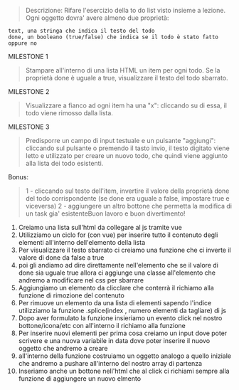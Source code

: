 > Descrizione:
> Rifare l'esercizio della to do list visto insieme a lezione. Ogni oggetto dovra' avere almeno due proprietà:

    text, una stringa che indica il testo del todo
    done, un booleano (true/false) che indica se il todo è stato fatto oppure no

MILESTONE 1
> Stampare all'interno di una lista HTML un item per ogni todo.
> Se la proprietà done è uguale a true, visualizzare il testo del todo sbarrato.

MILESTONE 2
> Visualizzare a fianco ad ogni item ha una "x": cliccando su di essa, il todo viene rimosso dalla lista.

MILESTONE 3
> Predisporre un campo di input testuale e un pulsante "aggiungi": cliccando sul pulsante o premendo il tasto invio, il testo digitato viene letto e utilizzato per creare un nuovo todo, che quindi viene aggiunto alla lista dei todo esistenti.

Bonus:
> 1 - cliccando sul testo dell'item, invertire il valore della proprietà done del todo corrispondente (se done era uguale a false, impostare true e viceversa)
> 2 -  aggiungere un altro bottone che permetta la modifica di un task gia' esistenteBuon lavoro e buon divertimento!


1) Creiamo una lista sull'html da collegare al js tramite vue 
2) Utilizziamo un ciclo for (con vue) per inserire tutto il contenuto degli elementi all'interno dell'elemento della lista
3) Per visualizzare il testo sbarrato ci creiamo una funzione che ci inverte il valore di done da false  a true
4) poi gli andiamo ad dire direttamente nell'elemento che se il valore di done sia uguale true allora ci aggiunge una classe all'elemento che andremo a modificare nel css per sbarrare
5) Aggiungiamo un elemento da clicclare che conterrà il richiamo alla funzione di rimozione del contenuto
6) Per rimuove un elemento da una lista di elementi sapendo l'indice utilizziamo la funzione .splice(index , numero elementi da tagliare) di js
7) Dopo aver formulato la funzione insieriamo un evento click nel nostro bottone/icona/etc con all'interno il richiamo alla funzione
8) Per inserire nuovi elementi per prima cosa creiamo un input dove poter scrivere e una nuova variabile in data dove poter inserire il nuovo oggetto che andremo a creare
9) all'interno della funzione costruiamo un oggetto analogo a quello iniziale che andremo a pushare all'interno del nostro array di partenza 
10) Inseriamo anche un bottone nell'html che al click ci richiami sempre alla funzione di aggiungere un nuovo elmento